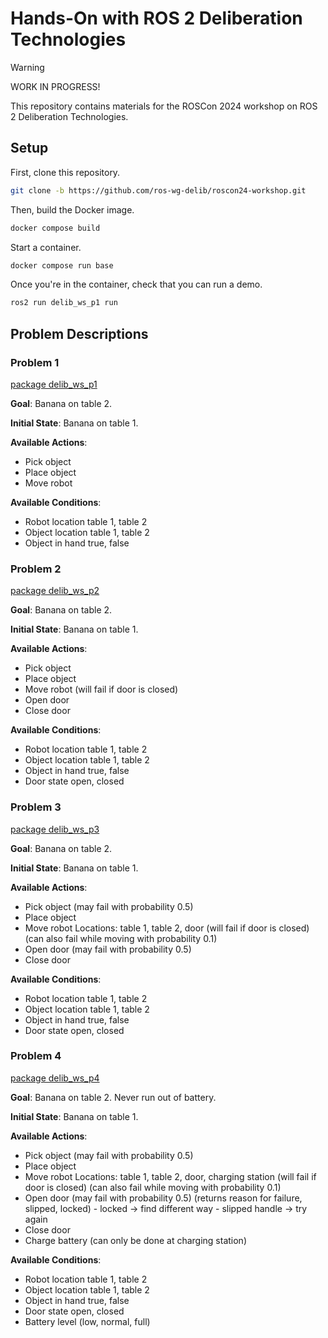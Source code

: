 # Hands-On with ROS 2 Deliberation Technologies

> [!WARNING]
> WORK IN PROGRESS!

This repository contains materials for the ROSCon 2024 workshop on ROS 2
Deliberation Technologies.

## Setup

First, clone this repository.

```bash
git clone -b https://github.com/ros-wg-delib/roscon24-workshop.git
```

Then, build the Docker image.

```bash
docker compose build
```

Start a container.

```bash
docker compose run base
```

Once you're in the container, check that you can run a demo.

```bash
ros2 run delib_ws_p1 run
```

## Problem Descriptions

### Problem 1

[package delib_ws_p1](delib_ws_p1)

__Goal__:
Banana on table 2.

__Initial State__:
Banana on table 1.

__Available Actions__:

- Pick object
- Place object
- Move robot

__Available Conditions__:

- Robot location
    table 1, table 2
- Object location
    table 1, table 2
- Object in hand
    true, false

### Problem 2

[package delib_ws_p2](delib_ws_p2)

__Goal__:
Banana on table 2.

__Initial State__:
Banana on table 1.

__Available Actions__:

- Pick object
- Place object
- Move robot
    (will fail if door is closed)
- Open door
- Close door

__Available Conditions__:

- Robot location
    table 1, table 2
- Object location
    table 1, table 2
- Object in hand
    true, false
- Door state
    open, closed

### Problem 3

[package delib_ws_p3](delib_ws_p3)

__Goal__:
Banana on table 2.

__Initial State__:
Banana on table 1.

__Available Actions__:

- Pick object
    (may fail with probability 0.5)
- Place object
- Move robot
    Locations: table 1, table 2, door
    (will fail if door is closed)
    (can also fail while moving with probability 0.1)
- Open door
    (may fail with probability 0.5)
- Close door

__Available Conditions__:

- Robot location
    table 1, table 2
- Object location
    table 1, table 2
- Object in hand
    true, false
- Door state
    open, closed

### Problem 4

[package delib_ws_p4](delib_ws_p4)

__Goal__:
Banana on table 2.
Never run out of battery.

__Initial State__:
Banana on table 1.

__Available Actions__:

- Pick object
    (may fail with probability 0.5)
- Place object
- Move robot
    Locations: table 1, table 2, door, charging station
    (will fail if door is closed)
    (can also fail while moving with probability 0.1)
- Open door
    (may fail with probability 0.5)
    (returns reason for failure, slipped, locked)
        - locked -> find different way
        - slipped handle -> try again
- Close door
- Charge battery
    (can only be done at charging station)

__Available Conditions__:

- Robot location
    table 1, table 2
- Object location
    table 1, table 2
- Object in hand
    true, false
- Door state
    open, closed
- Battery level
    (low, normal, full)
